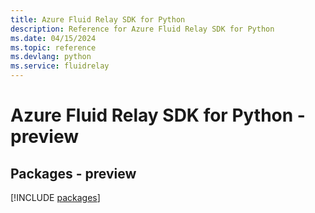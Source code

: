 ```yaml
---
title: Azure Fluid Relay SDK for Python
description: Reference for Azure Fluid Relay SDK for Python
ms.date: 04/15/2024
ms.topic: reference
ms.devlang: python
ms.service: fluidrelay
---
```

# Azure Fluid Relay SDK for Python - preview
## Packages - preview
[!INCLUDE [packages](fluid-relay-index.md)]